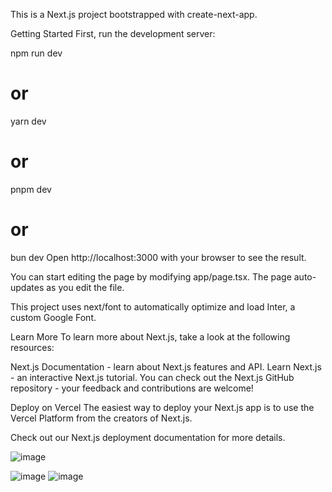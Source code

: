 This is a Next.js project bootstrapped with create-next-app.

Getting Started
First, run the development server:

npm run dev
# or
yarn dev
# or
pnpm dev
# or
bun dev
Open http://localhost:3000 with your browser to see the result.

You can start editing the page by modifying app/page.tsx. The page auto-updates as you edit the file.

This project uses next/font to automatically optimize and load Inter, a custom Google Font.

Learn More
To learn more about Next.js, take a look at the following resources:

Next.js Documentation - learn about Next.js features and API.
Learn Next.js - an interactive Next.js tutorial.
You can check out the Next.js GitHub repository - your feedback and contributions are welcome!

Deploy on Vercel
The easiest way to deploy your Next.js app is to use the Vercel Platform from the creators of Next.js.

Check out our Next.js deployment documentation for more details.

![image](https://github.com/Mecker-ctrl/Dashboard_NextJs-ShadCN/assets/83079521/a2d54c71-c0ce-4957-bc76-c98763ad891f)

![image](https://github.com/Mecker-ctrl/Dashboard_NextJs-ShadCN/assets/83079521/5d99bfd0-dd88-4506-94bb-8b6ca964ee27)
![image](https://github.com/Mecker-ctrl/Dashboard_NextJs-ShadCN/assets/83079521/3315ae78-6519-401b-b4ba-469e5cac0c78)
